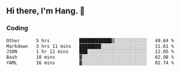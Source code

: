 ## Hi there, I'm Hang. 👋

### Coding

<!--START_SECTION:waka-->

```txt
Other      5 hrs           ████████████▒░░░░░░░░░░░░   49.64 %
Markdown   3 hrs 11 mins   ████████░░░░░░░░░░░░░░░░░   31.61 %
JSON       1 hr 12 mins    ███░░░░░░░░░░░░░░░░░░░░░░   12.05 %
Bash       18 mins         ▓░░░░░░░░░░░░░░░░░░░░░░░░   02.98 %
YAML       16 mins         ▓░░░░░░░░░░░░░░░░░░░░░░░░   02.74 %
```

<!--END_SECTION:waka-->
